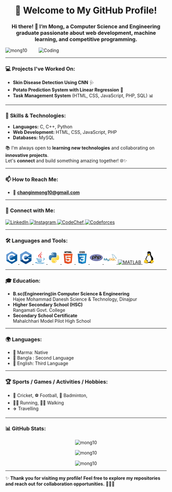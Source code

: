 <h1 align="center">🚀 Welcome to My GitHub Profile!</h1>
<h3 align="center">Hi there! 👋 I’m Mong, a Computer Science and Engineering graduate passionate about web development, machine learning, and competitive programming.</h3>

<img align="right" alt="Coding" width="400" src="https://cdn.dribbble.com/users/1162077/screenshots/3848914/programmer.gif">

<p align="left"> <img src="https://komarev.com/ghpvc/?username=mong10&label=Profile%20views&color=0e75b6&style=flat" alt="mong10" /> </p>

---

### 💻 **Projects I've Worked On:**
- **Skin Disease Detection Using CNN** 🩺  
- **Potato Prediction System with Linear Regression** 🥔  
- **Task Management System** (HTML, CSS, JavaScript, PHP, SQL) 📊  

---

### 🌟 **Skills & Technologies:**
- **Languages:** C, C++, Python  
- **Web Development:** HTML, CSS, JavaScript, PHP  
- **Databases:** MySQL  

📚 I'm always open to **learning new technologies** and collaborating on **innovative projects**.  
Let's **connect** and build something amazing together! 🌐✨  

---

### 📫 **How to Reach Me:**  
- 📧 **changinmong10@gmail.com**

---

### 🤝 **Connect with Me:**

<p align="left">
  <a href="https://www.linkedin.com/in/ahla-mong-marma-11b35633b/" target="_blank">
    <img align="center" src="https://raw.githubusercontent.com/rahuldkjain/github-profile-readme-generator/master/src/images/icons/Social/linked-in-alt.svg" alt="LinkedIn" height="30" width="40" />
  </a>
  <a href="https://instagram.com/cmarma" target="_blank">
    <img align="center" src="https://raw.githubusercontent.com/rahuldkjain/github-profile-readme-generator/master/src/images/icons/Social/instagram.svg" alt="Instagram" height="30" width="40" />
  </a>
  <a href="https://www.codechef.com/users/changinmong10" target="_blank">
    <img align="center" src="https://cdn.jsdelivr.net/npm/simple-icons@3.1.0/icons/codechef.svg" alt="CodeChef" height="30" width="40" />
  </a>
  <a href="https://codeforces.com/profile/changinmong10" target="_blank">
    <img align="center" src="https://raw.githubusercontent.com/rahuldkjain/github-profile-readme-generator/master/src/images/icons/Social/codeforces.svg" alt="Codeforces" height="30" width="40" />
  </a>
</p>

---

### 🛠️ **Languages and Tools:**

<p align="left">
  <a href="https://www.cprogramming.com/" target="_blank"> <img src="https://raw.githubusercontent.com/devicons/devicon/master/icons/c/c-original.svg" alt="C" width="40" height="40"/> </a>
  <a href="https://www.w3schools.com/cpp/" target="_blank"> <img src="https://raw.githubusercontent.com/devicons/devicon/master/icons/cplusplus/cplusplus-original.svg" alt="C++" width="40" height="40"/> </a>
  <a href="https://www.java.com" target="_blank"> <img src="https://raw.githubusercontent.com/devicons/devicon/master/icons/java/java-original.svg" alt="Java" width="40" height="40"/> </a>
  <a href="https://www.python.org" target="_blank"> <img src="https://raw.githubusercontent.com/devicons/devicon/master/icons/python/python-original.svg" alt="Python" width="40" height="40"/> </a>
  <a href="https://www.w3.org/html/" target="_blank"> <img src="https://raw.githubusercontent.com/devicons/devicon/master/icons/html5/html5-original-wordmark.svg" alt="HTML5" width="40" height="40"/> </a>
  <a href="https://www.w3schools.com/css/" target="_blank"> <img src="https://raw.githubusercontent.com/devicons/devicon/master/icons/css3/css3-original-wordmark.svg" alt="CSS3" width="40" height="40"/> </a>
  <a href="https://www.php.net" target="_blank"> <img src="https://raw.githubusercontent.com/devicons/devicon/master/icons/php/php-original.svg" alt="PHP" width="40" height="40"/> </a>
  <a href="https://www.mysql.com/" target="_blank"> <img src="https://raw.githubusercontent.com/devicons/devicon/master/icons/mysql/mysql-original-wordmark.svg" alt="MySQL" width="40" height="40"/> </a>
  <a href="https://www.mathworks.com/" target="_blank"> <img src="https://upload.wikimedia.org/wikipedia/commons/2/21/Matlab_Logo.png" alt="MATLAB" width="40" height="40"/> </a>
  <a href="https://www.linux.org/" target="_blank"> <img src="https://raw.githubusercontent.com/devicons/devicon/master/icons/linux/linux-original.svg" alt="Linux" width="40" height="40"/> </a>
</p>

---

### 🎓 **Education:**
- **B.sc(Engineering)in Computer Science & Engineering**  
  Hajee Mohammad Danesh Science & Technology, Dinajpur
- **Higher Secondary School (HSC)**  
  Rangamati Govt. College
- **Secondary School Certificate**  
  Mahalchhari Model Pilot High School

---

### 🌍 **Languages:**
- 💙 Marma: Native
- 💙 Bangla : Second Language
- 💙 English: Third Language 

---

### 🏆 **Sports / Games / Activities / Hobbies:**
- 🏏 Cricket, ⚽ Football, 🏸 Badminton,
- 🏃‍♂️ Running, 🚶‍♂️ Walking
- ✈️ Travelling

---

### 📊 **GitHub Stats:**

<p align="center">
  <img align="center" src="https://github-readme-stats.vercel.app/api/top-langs?username=mong10&show_icons=true&locale=en&layout=compact&theme=radical" alt="mong10" />
</p>
<p align="center">
  <img align="center" src="https://github-readme-stats.vercel.app/api?username=mong10&show_icons=true&locale=en&theme=radical" alt="mong10" />
</p>
<p align="center">
  <img align="center" src="https://github-readme-streak-stats.herokuapp.com/?user=mong10&theme=radical" alt="mong10" />
</p>

---

✨ **Thank you for visiting my profile! Feel free to explore my repositories and reach out for collaboration opportunities.** 🚀👨‍💻

